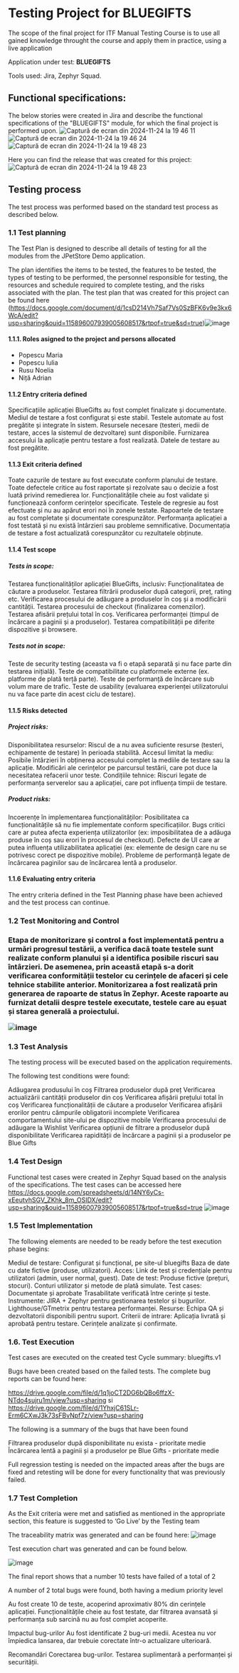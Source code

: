 <h1>Testing Project for BLUEGIFTS</h1>

The scope of the final project for ITF Manual Testing Course is to use all gained knowledge throught the course and apply them in practice, using a live application

Application under test: **BLUEGIFTS**

Tools used: Jira, Zephyr Squad.

<h2>Functional specifications:</h2>

The below stories were created in Jira and describe the functional specifications of the "BLUEGIFTS" module, for which the final project is performed upon.
![Captură de ecran din 2024-11-24 la 19 46 11](https://github.com/user-attachments/assets/480d8568-e7a7-4aca-b09a-f3741dd67862)
![Captură de ecran din 2024-11-24 la 19 46 24](https://github.com/user-attachments/assets/97730845-af35-4d98-94a3-abed6822f3f6)
![Captură de ecran din 2024-11-24 la 19 48 23](https://github.com/user-attachments/assets/9f358eba-fb9c-491e-bb3c-c853385eb41d)



Here you can find the release that was created for this project:
![Captură de ecran din 2024-11-24 la 19 48 23](https://github.com/user-attachments/assets/03a95638-49ab-4779-b069-ec425732cad4)



<h2>Testing process</h2>

The test process was performed based on the standard test process as described below.

<h3>1.1 Test planning</h3>

The Test Plan is designed to describe all details of testing for all the modules from the JPetStore Demo application.

The plan identifies the items to be tested, the features to be tested, the types of testing to be performed, the personnel responsible for testing, the resources and schedule required to complete testing, and the risks associated with the plan. The test plan that was created for this project can be found here (https://docs.google.com/document/d/1csD214Vh7Saf7Vs0SzBFK6v9e3kx6WcA/edit?usp=sharing&ouid=115896007939005608517&rtpof=true&sd=true)![image](https://github.com/user-attachments/assets/a2ec0ff3-a529-4413-8ad2-1749c0301528)


<h4>1.1.1. Roles asigned to the project and persons allocated</h4>


<ul>
  <li>Popescu Maria</li> 
  <li>Popescu Iulia</li>
  <li>Rusu Noelia</li>
  <li>Niță Adrian</li>
</ul>

<h4> 1.1.2 Entry criteria defined </h4>

Specificațiile aplicației BlueGifts au fost complet finalizate și documentate.
Mediul de testare a fost configurat și este stabil.
Testele automate au fost pregătite și integrate în sistem.
Resursele necesare (testeri, medii de testare, acces la sistemul de dezvoltare) sunt disponibile.
Furnizarea accesului la aplicație pentru testare a fost realizată.
Datele de testare au fost pregătite.

<h4> 1.1.3 Exit criteria defined </h4>

Toate cazurile de testare au fost executate conform planului de testare.
Toate defectele critice au fost raportate și rezolvate sau o decizie a fost luată privind remedierea lor.
Funcționalitățile cheie au fost validate și funcționează conform cerințelor specificate.
Testele de regresie au fost efectuate și nu au apărut erori noi în zonele testate.
Rapoartele de testare au fost completate și documentate corespunzător.
Performanța aplicației a fost testată și nu există întârzieri sau probleme semnificative.
Documentația de testare a fost actualizată corespunzător cu rezultatele obținute.


<h4> 1.1.4 Test scope</h4>

<h5> Tests in scope: </h5>

Testarea funcționalităților aplicației BlueGifts, inclusiv:
Funcționalitatea de căutare a produselor.
Testarea filtrării produselor după categorii, preț, rating etc.
Verificarea procesului de adăugare a produselor în coș și a modificării cantității.
Testarea procesului de checkout (finalizarea comenzilor).
Testarea afisării prețului total în coș.
Verificarea performanței (timpul de încărcare a paginii și a produselor).
Testarea compatibilității pe diferite dispozitive și browsere.


<h5>Tests not in scope: </h5>

Teste de security testing (aceasta va fi o etapă separată și nu face parte din testarea inițială).
Teste de compatibilitate cu platformele externe (ex. platforme de plată terță parte).
Teste de performanță de încărcare sub volum mare de trafic.
Teste de usability (evaluarea experienței utilizatorului nu va face parte din acest ciclu de testare).


<h4>1.1.5 Risks detected</h4>

<h5>Project risks:</h5>

Disponibilitatea resurselor: Riscul de a nu avea suficiente resurse (testeri, echipamente de testare) în perioada stabilită.
Accesul limitat la mediu: Posibile întârzieri în obținerea accesului complet la mediile de testare sau la aplicație.
Modificări ale cerințelor pe parcursul testării, care pot duce la necesitatea refacerii unor teste.
Condițiile tehnice: Riscuri legate de performanța serverelor sau a aplicației, care pot influența timpii de testare.

<h5> Product risks: </h5>

Incoerențe în implementarea funcționalităților: Posibilitatea ca funcționalitățile să nu fie implementate conform specificațiilor.
Bugs critici care ar putea afecta experiența utilizatorilor (ex: imposibilitatea de a adăuga produse în coș sau erori în procesul de checkout).
Defecte de UI care ar putea influența utilizabilitatea aplicației (ex: elemente de design care nu se potrivesc corect pe dispozitive mobile).
Probleme de performanță legate de încărcarea paginilor sau de încărcarea lentă a produselor.


<h4>1.1.6 Evaluating entry criteria</h4>

The entry criteria defined in the Test Planning phase have been achieved and the test process can continue.

<h3>1.2 Test Monitoring and Control<h3>

Etapa de monitorizare și control a fost implementată pentru a urmări progresul testării, a verifica dacă toate testele sunt realizate conform planului și a identifica posibile riscuri sau întârzieri. De asemenea, prin această etapă s-a dorit verificarea conformității testelor cu cerințele de afaceri și cele tehnice stabilite anterior. Monitorizarea a fost realizată prin generarea de rapoarte de status în Zephyr. Aceste rapoarte au furnizat detalii despre testele executate, testele care au eșuat și starea generală a proiectului. 

![image](https://github.com/user-attachments/assets/88c4a724-8004-43b4-b2b0-ba17a02f15e9)


<h3> 1.3 Test Analysis </h3>
The testing process will be executed based on the application requirements. 

The following test conditions were found: <br>

Adăugarea produsului în coș
Filtrarea produselor după preț
Verificarea actualizării cantității produselor din coș
Verificarea afișării prețului total în coș
Verificarea funcționalității de căutare a produselor
Verificarea afișării erorilor pentru câmpurile obligatorii incomplete
Verificarea comportamentului site-ului pe dispozitive mobile
Verificarea procesului de adăugare la Wishlist
Verificarea opțiunii de filtrare a produselor după disponibilitate
Verificarea rapidității de încărcare a paginii și a produselor pe Blue Gifts



<h3>1.4 Test Design</h3>

Functional test cases were created in Zephyr Squad based on the analysis of the specifications. The test cases can be accessed here 
https://docs.google.com/spreadsheets/d/14NY6yCs-xEeutvhSGV_ZKhk_8m_OSIDX/edit?usp=sharing&ouid=115896007939005608517&rtpof=true&sd=true
![image](https://github.com/user-attachments/assets/2a54d630-9df3-421f-a434-585d8610f76a)


<h3>1.5 Test Implementation</h3>

The following elements are needed to be ready before the test execution phase begins:

Mediul de testare:
Configurat și funcțional, pe site-ul bluegifts
Baza de date cu date fictive (produse, utilizatori).
Acces:
Link de test și credențiale pentru utilizatori (admin, user normal, guest).
Date de test:
Produse fictive (prețuri, stocuri).
Conturi utilizator și metode de plată simulate.
Test cases:
Documentate și aprobate Trasabilitate verificată între cerințe și teste.
Instrumente:
JIRA + Zephyr pentru gestionarea testelor și bugurilor.
Lighthouse/GTmetrix pentru testarea performanței.
Resurse:
Echipa QA și dezvoltatorii disponibili pentru suport.
Criterii de intrare:
Aplicația livrată și aprobată pentru testare.
Cerințele analizate și confirmate.



<h3>1.6. Test Execution </h3>

Test cases are executed on the created test Cycle summary: bluegifts.v1


Bugs have been created based on the failed tests. The complete bug reports can be found here: 

https://drive.google.com/file/d/1q1joCT2DG6bQBo6ffzX-NTdo4sujru1m/view?usp=sharing si https://drive.google.com/file/d/1YhxjC61SLr-Erm6CXwJ3k73sFBvNpf7z/view?usp=sharing 

The following is a summary of the bugs that have been found

Filtrarea produselor după disponibilitate nu exista - prioritate medie
Încărcarea lentă a paginii și a produselor pe Blue Gifts - prioritate medie

Full regression testing is needed on the impacted areas after the bugs are fixed and retesting will be done for every functionality that was previously failed.

<h3> 1.7 Test Completion</h3>
As the Exit criteria were met and satisfied as mentioned in the appropriate section, this feature is suggested to ‘Go Live’ by the Testing team

The traceability matrix was generated and can be found here: ![image](https://github.com/user-attachments/assets/ac5d557e-375d-4a12-a722-c158c75610cb)


Test execution chart was generated and can be found below. 

![image](https://github.com/user-attachments/assets/a0ec3294-00ff-448f-b34d-396487b3e133)


The final report shows that a number 10 tests have failed of a total of 2

A number of 2 total bugs were found, both having a medium priority level

Au fost create 10 de teste, acoperind aproximativ 80% din cerințele aplicației. Funcționalitățile cheie au fost testate, dar filtrarea avansată și performanța sub sarcină nu au fost complet acoperite.

Impactul bug-urilor
Au fost identificate 2 bug-uri medii. Acestea nu vor împiedica lansarea, dar trebuie corectate într-o actualizare ulterioară.



Recomandări
Corectarea bug-urilor.
Testarea suplimentară a performanței și securității.










